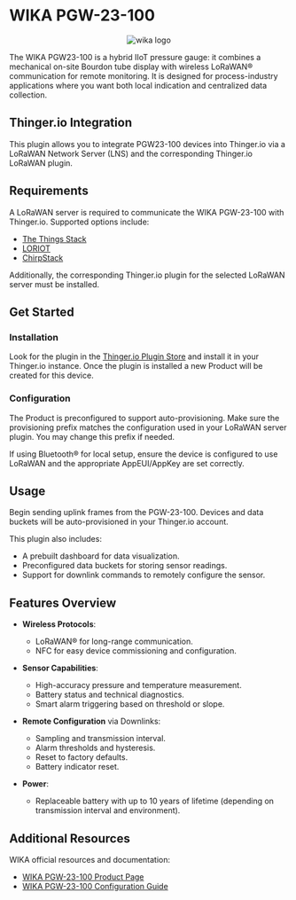 # WIKA PGW-23-100

<p align="center">
  <img src="https://www.wika.com/media/Images/Product_700x700/Pressure/pgw23.100_en_co_rs_w410_h410_image.jpg" alt="wika logo" style="max-width: 200px; height: auto;" onerror="this.src='https://www.wika.com/media/Images/Product_700x700/Pressure/pgw23.100_en_co_rs_w410_h410_image.jpg';this.onerror='';">
</p>

The WIKA PGW23-100 is a hybrid IIoT pressure gauge: it combines a mechanical on-site Bourdon tube display with wireless LoRaWAN® communication for remote monitoring. It is designed for process-industry applications where you want both local indication and centralized data collection.

## Thinger.io Integration

This plugin allows you to integrate PGW23-100 devices into Thinger.io via a LoRaWAN Network Server (LNS) and the corresponding Thinger.io LoRaWAN plugin.

## Requirements

A LoRaWAN server is required to communicate the WIKA PGW-23-100 with Thinger.io. Supported options include:

- [The Things Stack](https://www.thethingsindustries.com/stack/)
- [LORIOT](https://loriot.io/)
- [ChirpStack](https://www.chirpstack.io/)

Additionally, the corresponding Thinger.io plugin for the selected LoRaWAN server must be installed.

## Get Started

### Installation

Look for the plugin in the [Thinger.io Plugin Store](https://plugins.thinger.io/) and install it in your Thinger.io instance. Once the plugin is installed a new Product will be created for this device.

### Configuration

The Product is preconfigured to support auto-provisioning. Make sure the provisioning prefix matches the configuration used in your LoRaWAN server plugin. You may change this prefix if needed.

If using Bluetooth® for local setup, ensure the device is configured to use LoRaWAN and the appropriate AppEUI/AppKey are set correctly.

## Usage

Begin sending uplink frames from the PGW-23-100. Devices and data buckets will be auto-provisioned in your Thinger.io account.

This plugin also includes:

- A prebuilt dashboard for data visualization.
- Preconfigured data buckets for storing sensor readings.
- Support for downlink commands to remotely configure the sensor.

## Features Overview

-  **Wireless Protocols**:
    - LoRaWAN® for long-range communication.
    - NFC for easy device commissioning and configuration.

-  **Sensor Capabilities**:
    - High-accuracy pressure and temperature measurement.
    - Battery status and technical diagnostics.
    - Smart alarm triggering based on threshold or slope.

- **Remote Configuration** via Downlinks:
    - Sampling and transmission interval.
    - Alarm thresholds and hysteresis.
    - Reset to factory defaults.
    - Battery indicator reset.

- **Power**:
    - Replaceable battery with up to 10 years of lifetime (depending on transmission interval and environment).

## Additional Resources

WIKA official resources and documentation:

- [WIKA PGW-23-100 Product Page](https://www.wika.com/es-es/pgw23_100_pgw26_100.WIKA)
- [WIKA PGW-23-100 Configuration Guide](https://www.wika.com/media/Operating-instructions/Additional-operating-instructions/Non-Ex/ai_lora_mioty_en_de_fr_es.pdf)
